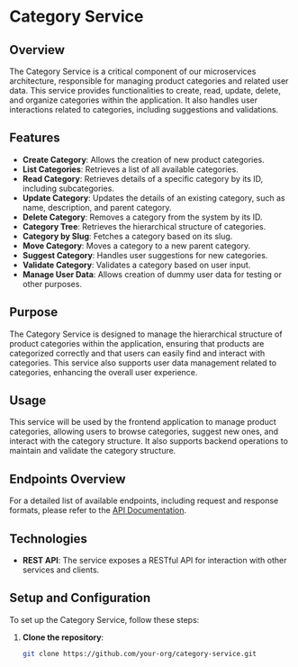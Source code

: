 # Category Service

## Overview

The Category Service is a critical component of our microservices architecture, responsible for managing product categories and related user data. This service provides functionalities to create, read, update, delete, and organize categories within the application. It also handles user interactions related to categories, including suggestions and validations.

## Features

- **Create Category**: Allows the creation of new product categories.
- **List Categories**: Retrieves a list of all available categories.
- **Read Category**: Retrieves details of a specific category by its ID, including subcategories.
- **Update Category**: Updates the details of an existing category, such as name, description, and parent category.
- **Delete Category**: Removes a category from the system by its ID.
- **Category Tree**: Retrieves the hierarchical structure of categories.
- **Category by Slug**: Fetches a category based on its slug.
- **Move Category**: Moves a category to a new parent category.
- **Suggest Category**: Handles user suggestions for new categories.
- **Validate Category**: Validates a category based on user input.
- **Manage User Data**: Allows creation of dummy user data for testing or other purposes.

## Purpose

The Category Service is designed to manage the hierarchical structure of product categories within the application, ensuring that products are categorized correctly and that users can easily find and interact with categories. This service also supports user data management related to categories, enhancing the overall user experience.

## Usage

This service will be used by the frontend application to manage product categories, allowing users to browse categories, suggest new ones, and interact with the category structure. It also supports backend operations to maintain and validate the category structure.

## Endpoints Overview

For a detailed list of available endpoints, including request and response formats, please refer to the [API Documentation](./API_DOCS.md).

## Technologies

- **REST API**: The service exposes a RESTful API for interaction with other services and clients.

## Setup and Configuration

To set up the Category Service, follow these steps:

1. **Clone the repository**:  
   ```bash
   git clone https://github.com/your-org/category-service.git
